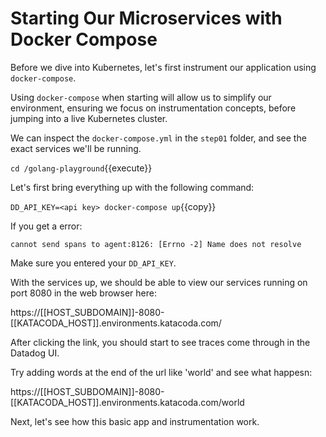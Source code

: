 # Starting Our Microservices with Docker Compose

Before we dive into Kubernetes, let's first instrument our application using `docker-compose`. 

Using `docker-compose` when starting will allow us to simplify our environment, ensuring we focus on instrumentation concepts, before jumping into a live Kubernetes cluster.

We can inspect the `docker-compose.yml` in the `step01` folder, and see the exact services we'll be running.

`cd /golang-playground`{{execute}}

Let's first bring everything up with the following command:

`DD_API_KEY=<api key> docker-compose up`{{copy}}

If you get a error: 

`cannot send spans to agent:8126: [Errno -2] Name does not resolve` 

Make sure you entered your `DD_API_KEY`. 

With the services up, we should be able to view our services running on port 8080 in the web browser here: 

https://[[HOST_SUBDOMAIN]]-8080-[[KATACODA_HOST]].environments.katacoda.com/

After clicking the link, you should start to see traces come through in the Datadog UI. 

Try adding words at the end of the url like 'world' and see what happesn:

https://[[HOST_SUBDOMAIN]]-8080-[[KATACODA_HOST]].environments.katacoda.com/world

Next, let's see how this basic app and instrumentation work.